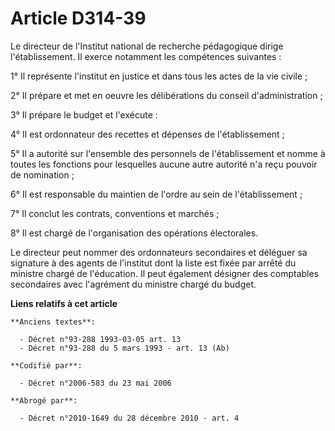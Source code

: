 # Article D314-39

Le directeur de l'Institut national de recherche pédagogique dirige l'établissement. Il exerce notamment les compétences
suivantes :

1° Il représente l'institut en justice et dans tous les actes de la vie civile ;

2° Il prépare et met en oeuvre les délibérations du conseil d'administration ;

3° Il prépare le budget et l'exécute :

4° Il est ordonnateur des recettes et dépenses de l'établissement ;

5° Il a autorité sur l'ensemble des personnels de l'établissement et nomme à toutes les fonctions pour lesquelles aucune
autre autorité n'a reçu pouvoir de nomination ;

6°  Il est responsable du maintien de l'ordre au sein de l'établissement ;

7° Il conclut les contrats, conventions et marchés ;

8° Il est chargé de l'organisation des opérations électorales.

Le directeur peut nommer des ordonnateurs secondaires et déléguer sa signature à des agents de l'institut dont la liste est
fixée par arrêté du ministre chargé de l'éducation. Il peut également désigner des comptables secondaires avec l'agrément du
ministre chargé du budget.

**Liens relatifs à cet article**

	**Anciens textes**:

	  - Décret n°93-288 1993-03-05 art. 13
	  - Décret n°93-288 du 5 mars 1993 - art. 13 (Ab)

	**Codifié par**:

	  - Décret n°2006-583 du 23 mai 2006

	**Abrogé par**:

	  - Décret n°2010-1649 du 28 décembre 2010 - art. 4
